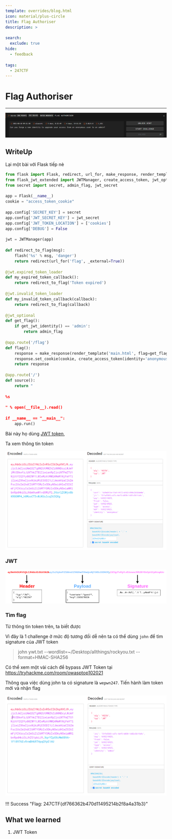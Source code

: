 ```yaml
---
template: overrides/blog.html
icon: material/plus-circle
title: Flag Authoriser
description: >
  
search:
  exclude: true
hide:
  - feedback

tags:
  - 247CTF
---
```


# __Flag Authoriser__

---

![Challenge](image-3.png)

## __WriteUp__

Lại một bài với Flask tiếp nè

```python title="Source code"
from flask import Flask, redirect, url_for, make_response, render_template, flash
from flask_jwt_extended import JWTManager, create_access_token, jwt_optional, get_jwt_identity
from secret import secret, admin_flag, jwt_secret

app = Flask(__name__)
cookie = "access_token_cookie"

app.config['SECRET_KEY'] = secret
app.config['JWT_SECRET_KEY'] = jwt_secret
app.config['JWT_TOKEN_LOCATION'] = ['cookies']
app.config['DEBUG'] = False

jwt = JWTManager(app)

def redirect_to_flag(msg):
    flash('%s' % msg, 'danger')
    return redirect(url_for('flag', _external=True))

@jwt.expired_token_loader
def my_expired_token_callback():
    return redirect_to_flag('Token expired')

@jwt.invalid_token_loader
def my_invalid_token_callback(callback):
    return redirect_to_flag(callback)

@jwt_optional
def get_flag():
    if get_jwt_identity() == 'admin':
        return admin_flag

@app.route('/flag')
def flag():
    response = make_response(render_template('main.html', flag=get_flag()))
    response.set_cookie(cookie, create_access_token(identity='anonymous'))
    return response

@app.route('/')
def source():
    return "

%s

" % open(__file__).read()

if __name__ == "__main__":
    app.run()
```

Bài này họ dùng [JWT token](https://jwt.io/), 

Ta xem thông tin token

![JWT token](image.png)

### __JWT__

![Cáu trúc JWT Token](image-2.png)

### __Tìm flag__

Từ thông tin token trên, ta biết được 

Vì đây là 1 challenge ở mức độ tương đối dễ nên ta có thể dùng `john` để tìm signature của JWT token

> john ywt.txt --wordlist=~/Desktop/allthings/rockyou.txt --format=HMAC-SHA256

Có thể xem một vài cách để bypass JWT Token tại https://tryhackme.com/room/owasptop102021

Thông qua việc dùng john ta có signature là `wepwn247`. Tiến hành làm token mới và nhận flag

![Token sau khi thay đổi](image-1.png)

!!! Success "Flag: 247CTF{df766362b470d11495214b2f8a4a31b3}"

## __What we learned__

1. JWT Token